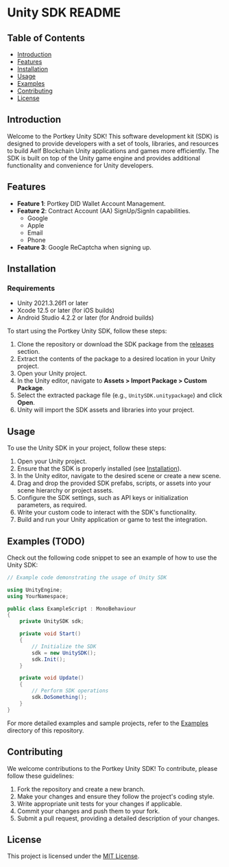 # Unity SDK README

## Table of Contents
- [Introduction](#introduction)
- [Features](#features)
- [Installation](#installation)
- [Usage](#usage)
- [Examples](#examples)
- [Contributing](#contributing)
- [License](#license)

## Introduction
Welcome to the Portkey Unity SDK! This software development kit (SDK) is designed to provide developers with a set of tools, libraries, and resources to build Aelf Blockchain Unity applications and games more efficiently. The SDK is built on top of the Unity game engine and provides additional functionality and convenience for Unity developers.

## Features
- **Feature 1**: Portkey DID Wallet Account Management.
- **Feature 2**: Contract Account (AA) SignUp/SignIn capabilities.
  - Google
  - Apple
  - Email
  - Phone
- **Feature 3**: Google ReCaptcha when signing up.

## Installation

### Requirements
- Unity 2021.3.26f1 or later
- Xcode 12.5 or later (for iOS builds)
- Android Studio 4.2.2 or later (for Android builds)

To start using the Portkey Unity SDK, follow these steps:

1. Clone the repository or download the SDK package from the [releases](https://github.com/Portkey-Wallet/portkey-unity-sdk/releases) section.
2. Extract the contents of the package to a desired location in your Unity project.
3. Open your Unity project.
4. In the Unity editor, navigate to **Assets > Import Package > Custom Package**.
5. Select the extracted package file (e.g., `UnitySDK.unitypackage`) and click **Open**.
6. Unity will import the SDK assets and libraries into your project.

## Usage
To use the Unity SDK in your project, follow these steps:

1. Open your Unity project.
2. Ensure that the SDK is properly installed (see [Installation](#installation)).
3. In the Unity editor, navigate to the desired scene or create a new scene.
4. Drag and drop the provided SDK prefabs, scripts, or assets into your scene hierarchy or project assets.
5. Configure the SDK settings, such as API keys or initialization parameters, as required.
6. Write your custom code to interact with the SDK's functionality.
7. Build and run your Unity application or game to test the integration.

## Examples (TODO)
Check out the following code snippet to see an example of how to use the Unity SDK:

```csharp
// Example code demonstrating the usage of Unity SDK

using UnityEngine;
using YourNamespace;

public class ExampleScript : MonoBehaviour
{
    private UnitySDK sdk;

    private void Start()
    {
        // Initialize the SDK
        sdk = new UnitySDK();
        sdk.Init();
    }

    private void Update()
    {
        // Perform SDK operations
        sdk.DoSomething();
    }
}
```

For more detailed examples and sample projects, refer to the [Examples](examples/) directory of this repository.

## Contributing
We welcome contributions to the Portkey Unity SDK! To contribute, please follow these guidelines:

1. Fork the repository and create a new branch.
2. Make your changes and ensure they follow the project's coding style.
3. Write appropriate unit tests for your changes if applicable.
4. Commit your changes and push them to your fork.
5. Submit a pull request, providing a detailed description of your changes.

## License
This project is licensed under the [MIT License](LICENSE.txt).